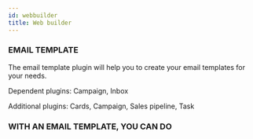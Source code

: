 ```yaml
---
id: webbuilder
title: Web builder
---
```


### EMAIL TEMPLATE

The email template plugin will help you to create your email templates for your needs. 

Dependent plugins: Campaign, Inbox

Additional plugins: Cards, Campaign, Sales pipeline, Task

### WITH AN EMAIL TEMPLATE, YOU CAN DO







